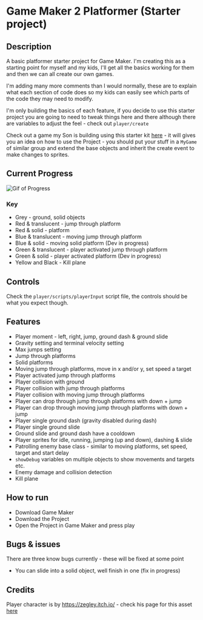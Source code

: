 # Game Maker 2 Platformer (Starter project)

## Description

A basic platformer starter project for Game Maker. I'm creating this as a starting point for myself and my kids, I'll get all the basics working for them and then we can all create our own games.

I'm adding many more comments than I would normally, these are to explain what each section of code does so my kids can easily see which parts of the code they may need to modify.

I'm only building the basics of each feature, if you decide to use this starter project you are going to need to tweak things here and there although there are variables to adjust the feel - check out `player/create`

Check out a game my Son is building using this starter kit [here](https://github.com/jackblackborough/platformer-starter) - it will gives you an idea on how to use the Project - you should put your stuff in a `MyGame` of similar group and extend the base objects and inherit the create event to make changes to sprites.

## Current Progress

![Gif of Progress](current-progress.gif "Current progress animation")

### Key
- Grey - ground, solid objects
- Red & translucent - jump through platform
- Red & solid - platform
- Blue & translucent - moving jump through platform
- Blue & solid - moving solid platform (Dev in progress)
- Green & translucent - player activated jump through platform
- Green & solid - player activated platform (Dev in progress)
- Yellow and Black - Kill plane

## Controls

Check the `player/scripts/playerInput` script file, the controls should be what you expect though.

## Features

- Player moment - left, right, jump, ground dash & ground slide
- Gravity setting and terminal velocity setting
- Max jumps setting
- Jump through platforms
- Solid platforms
- Moving jump through platforms, move in x and/or y, set speed a target
- Player activated jump through platforms
- Player collision with ground 
- Player collision with jump through platforms
- Player collision with moving jump through platforms
- Player can drop through jump through platforms with down + jump
- Player can drop through moving jump through platforms with down + jump
- Player single ground dash (gravity disabled during dash) 
- Player single ground slide
- Ground slide and ground dash have a cooldown
- Player sprites for idle, running, jumping (up and down), dashing & slide
- Patrolling enemy base class - similar to moving platforms, set speed, target and start delay
- `showDebug` variables on multiple objects to show movements and targets etc.
- Enemy damage and collision detection
- Kill plane

## How to run

- Download Game Maker
- Download the Project
- Open the Project in Game Maker and press play

## Bugs & issues

There are three know bugs currently - these will be fixed at some point

- You can slide into a solid object, well finish in one (fix in progress)

## Credits

Player character is by https://zegley.itch.io/ - check his page for this asset [here](https://zegley.itch.io/2d-platformermetroidvania-asset-pack)
